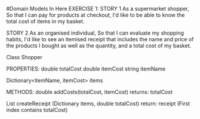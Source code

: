#Domain Models In Here
EXERCISE 1:
STORY 1
As a supermarket shopper, So that I can pay for products at checkout, I'd like to be able to know the total cost of items in my basket.

STORY 2
As an organised individual, So that I can evaluate my shopping habits, 
I'd like to see an itemised receipt that includes the name and price of the products I bought as well as the quantity, and a total cost of my basket.

Class Shopper

PROPERTIES:
double totalCost
double itemCost
string itemName

Dictionary<itemName, itemCost> items

METHODS:
double addCosts(totalCost, itemCost)
returns:
totalCost

List<string> createReceipt (Dictionary items, double totalCost) 
return:
receipt (First index contains totalCost)